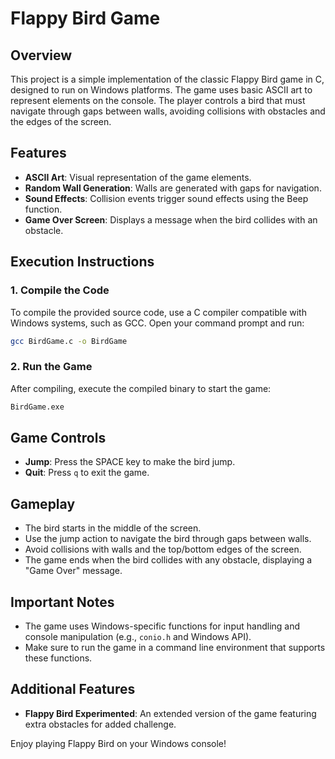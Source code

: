 # Flappy Bird Game

## Overview
This project is a simple implementation of the classic Flappy Bird game in C, designed to run on Windows platforms. The game uses basic ASCII art to represent elements on the console. The player controls a bird that must navigate through gaps between walls, avoiding collisions with obstacles and the edges of the screen.

## Features
- **ASCII Art**: Visual representation of the game elements.
- **Random Wall Generation**: Walls are generated with gaps for navigation.
- **Sound Effects**: Collision events trigger sound effects using the Beep function.
- **Game Over Screen**: Displays a message when the bird collides with an obstacle.

## Execution Instructions

### 1. Compile the Code
To compile the provided source code, use a C compiler compatible with Windows systems, such as GCC. Open your command prompt and run:

```bash
gcc BirdGame.c -o BirdGame
```

### 2. Run the Game
After compiling, execute the compiled binary to start the game:

```bash
BirdGame.exe
```

## Game Controls
- **Jump**: Press the SPACE key to make the bird jump.
- **Quit**: Press `q` to exit the game.

## Gameplay
- The bird starts in the middle of the screen.
- Use the jump action to navigate the bird through gaps between walls.
- Avoid collisions with walls and the top/bottom edges of the screen.
- The game ends when the bird collides with any obstacle, displaying a "Game Over" message.

## Important Notes
- The game uses Windows-specific functions for input handling and console manipulation (e.g., `conio.h` and Windows API).
- Make sure to run the game in a command line environment that supports these functions.

## Additional Features
- **Flappy Bird Experimented**: An extended version of the game featuring extra obstacles for added challenge.

Enjoy playing Flappy Bird on your Windows console!
